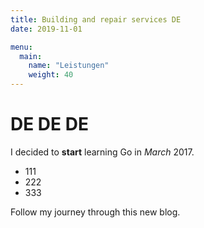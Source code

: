 ```yaml
---
title: Building and repair services DE
date: 2019-11-01

menu:
  main:
    name: "Leistungen"
    weight: 40
---
```


# DE DE DE

I decided to **start** learning Go in *March* 2017.

* 111
* 222
* 333

Follow my journey through this new blog.